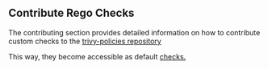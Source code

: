 ## Contribute Rego Checks

The contributing section provides detailed information on how to contribute custom checks to the [trivy-policies repository](../../../../community/contribute/checks/overview.md/)

This way, they become accessible as default [checks.](https://github.com/aquasecurity/trivy-policies)